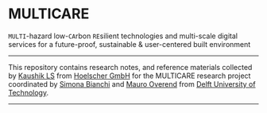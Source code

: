 # MULTICARE
`MULTI`-hazard low-`CA`rbon `RE`silient technologies and multi-scale digital services for a future-proof, sustainable & user-centered built environment

---

This repository contains research notes, and reference materials collected by [Kaushik LS](https://www.linkedin.com/in/thekaushikls/) from [Hoelscher GmbH](https://in.linkedin.com/company/hoelscher-gmbh) for the MULTICARE research project coordinated by [Simona Bianchi](https://www.linkedin.com/in/simona-bianchi-121190/) and [Mauro Overend](https://www.linkedin.com/in/mauro-overend-8413867a/) from [Delft University of Technology](https://www.linkedin.com/school/tudelft/).

---
